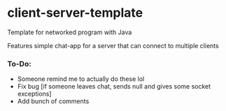 # client-server-template
Template for networked program with Java

Features simple chat-app for a server that can connect to multiple clients

### To-Do:
- Someone remind me to actually do these lol
- Fix bug [if someone leaves chat, sends null and gives some socket exceptions]
- Add bunch of comments
